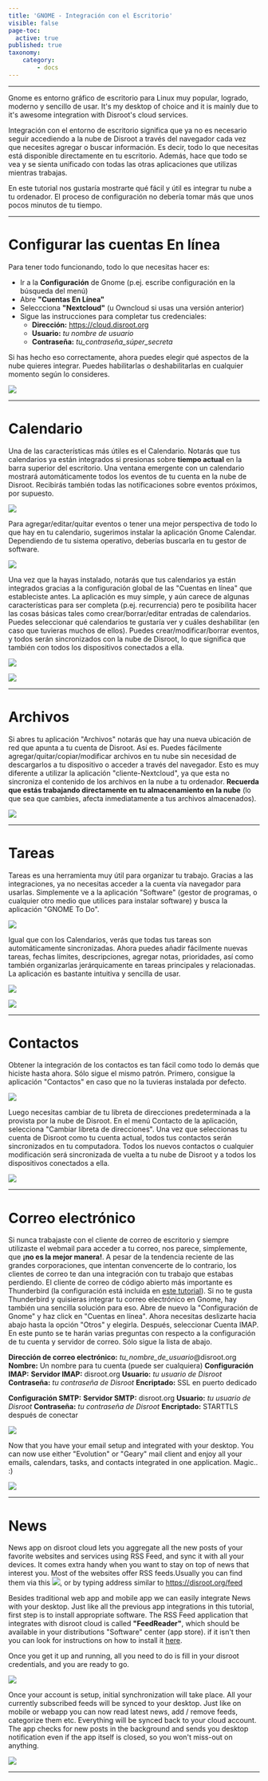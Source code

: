 ```yaml
---
title: 'GNOME - Integración con el Escritorio'
visible: false
page-toc:
  active: true
published: true
taxonomy:
    category:
        - docs
---
```


----------

Gnome es entorno gráfico de escritorio para Linux muy popular, logrado, moderno y sencillo de usar. It's my desktop of choice and it is mainly due to it's awesome integration with Disroot's cloud services.

Integración con el entorno de escritorio significa que ya no es necesario seguir accediendo a la nube de Disroot a través del navegador cada vez que necesites agregar o buscar información. Es decir, todo lo que necesitas está disponible directamente en tu escritorio. Además, hace que todo se vea y se sienta unificado con todas las otras aplicaciones que utilizas mientras trabajas.

En este tutorial nos gustaría mostrarte qué fácil y útil es integrar tu nube a tu ordenador. El proceso de configuración no debería tomar más que unos pocos minutos de tu tiempo.



-------
# Configurar las cuentas En línea

Para tener todo funcionando, todo lo que necesitas hacer es:

 - Ir a la **Configuración** de Gnome (p.ej. escribe configuración en la búsqueda del menú)
 - Abre **"Cuentas En Línea"**
 - Seleccciona **"Nextcloud"** (u Owncloud si usas una versión anterior)
 - Sigue las instrucciones para completar tus credenciales:
    - **Dirección:** https://cloud.disroot.org
    - **Usuario:** *tu nombre de usuario*
    - **Contraseña:** *tu_contraseña_súper_secreta*

Si has hecho eso correctamente, ahora puedes elegir qué aspectos de la nube quieres integrar. Puedes habilitarlas o deshabilitarlas en cualquier momento según lo consideres.

![](en/gnome_online_accounts1.gif)

--------------
# Calendario

Una de las características más útiles es el Calendario. Notarás que tus calendarios ya están integrados si presionas sobre **tiempo actual** en la barra superior del escritorio. Una ventana emergente con un calendario mostrará automáticamente todos los eventos de tu cuenta en la nube de Disroot. Recibirás también todas las notificaciones sobre eventos próximos, por supuesto.

![](en/gnome_calendar1.gif)

Para agregar/editar/quitar eventos o tener una mejor perspectiva de todo lo que hay en tu calendario, sugerimos instalar la aplicación Gnome Calendar.
Dependiendo de tu sistema operativo, deberías buscarla en tu gestor de software.

![](en/gnome_install_calendar.png)

Una vez que la hayas instalado, notarás que tus calendarios ya están integrados gracias a la configuración global de las "Cuentas en línea" que estableciste antes. La aplicación es muy simple, y aún carece de algunas características para ser completa (p.ej. recurrencia) pero te posibilita hacer las cosas básicas tales como crear/borrar/editar entradas de calendarios. Puedes seleccionar qué calendarios te gustaría ver y cuáles deshabilitar (en caso que tuvieras muchos de ellos). Puedes crear/modificar/borrar eventos, y todos serán sincronizados con la nube de Disroot, lo que significa que también con todos los dispositivos conectados a ella.

![](en/gnome_calendar2.gif)

![](en/gnome_calendar3.gif)

-----------
# Archivos

Si abres tu aplicación "Archivos" notarás que hay una nueva ubicación de red que apunta a tu cuenta de Disroot. Así es. Puedes fácilmente agregar/quitar/copiar/modificar archivos en tu nube sin necesidad de descargarlos a tu dispositivo o acceder a través del navegador. Esto es muy diferente a utilizar la aplicación "cliente-Nextcloud", ya que esta no sincroniza el contenido de los archivos en la nube a tu ordenador. **Recuerda que estás trabajando directamente en tu almacenamiento en la nube** (lo que sea que cambies, afecta inmediatamente a tus archivos almacenados).

![](en/gnome_files1.png)


----------

# Tareas

Tareas es una herramienta muy útil para organizar tu trabajo. Gracias a las integraciones, ya no necesitas acceder a la cuenta vía navegador para usarlas. Simplemente ve a la aplicación "Software" (gestor de programas, o cualquier otro medio que utilices para instalar software) y busca la aplicación "GNOME To Do".

![](en/gnome_tasks1.png)

Igual que con los Calendarios, verás que todas tus tareas son automáticamente sincronizadas. Ahora puedes añadir fácilmente nuevas tareas, fechas límites, descripciones, agregar notas, prioridades, así como también organizarlas jerárquicamente en tareas principales y relacionadas. La aplicación es bastante intuitiva y sencilla de usar.

![](en/gnome_tasks2.gif)

![](en/gnome_tasks3.gif)


----------

# Contactos

Obtener la integración de los contactos es tan fácil como todo lo demás que hiciste hasta ahora. Sólo sigue el mismo patrón. Primero, consigue la aplicación "Contactos" en caso que no la tuvieras instalada por defecto.

![](en/gnome_contacts1.png)

Luego necesitas cambiar de tu libreta de direcciones predeterminada a la provista por la nube de Disroot.
En el menú Contacto de la aplicación, selecciona "Cambiar libreta de direcciones". Una vez que seleccionas tu cuenta de Disroot como tu cuenta actual, todos tus contactos serán sincronizados en tu computadora. Todos los nuevos contactos o cualquier modificación será sincronizada de vuelta a tu nube de Disroot y a todos los dispositivos conectados a ella.

![](en/gnome_contacts2.gif)

----------

# Correo electrónico

Si nunca trabajaste con el cliente de correo de escritorio y siempre utilizaste el webmail para acceder a tu correo, nos parece, simplemente, que **¡no es la mejor manera!**. A pesar de la tendencia reciente de las grandes corporaciones, que intentan convencerte de lo contrario, los clientes de correo te dan una integración con tu trabajo que estabas perdiendo. El cliente de correo de código abierto más importante es Thunderbird (la configuración está incluida en [este tutorial](https://howto.disroot.org/en/email/email-clients/desktop/thunderbird)). Si no te gusta Thunderbird y quisieras integrar tu correo electrónico en Gnome, hay también una sencilla solución para eso. Abre de nuevo la "Configuración de Gnome" y haz click en "Cuentas en línea". Ahora necesitas deslizarte hacia abajo hasta la opción "Otros" y elegirla. Después, seleccionar Cuenta IMAP. En este punto se te harán varias preguntas con respecto a la configuración de tu cuenta y servidor de correo. Sólo sigue la lista de abajo.

**Dirección de correo electrónico:** *tu_nombre_de_usuario*@disroot.org
**Nombre:** Un nombre para tu cuenta (puede ser cualquiera)
**Configuración IMAP:**
**Servidor IMAP:** disroot.org
**Usuario:** *tu usuario de Disroot*
**Contraseña:** *tu contraseña de Disroot*
**Encriptado:** SSL en puerto dedicado

**Configuración SMTP:**
**Servidor SMTP:** disroot.org
**Usuario:** *tu usuario de Disroot*
**Contraseña:** *tu contraseña de Disroot*
**Encriptado:** STARTTLS después de conectar

![](en/gnome_mail.gif)

Now that you have your email setup and integrated with your desktop. You can now use either "Evolution" or "Geary" mail client and enjoy all your emails, calendars, tasks, and contacts integrated in one application. Magic.. :)

![](en/gnome_mail2.png)


----------


# News
News app on disroot cloud lets you aggregate all the new posts of your favorite websites and services using RSS Feed, and sync it with all your devices. It comes extra handy when you want to stay on top of news that interest you. Most of the websites offer RSS feeds.Usually you can find them via this ![](en/gnome_news1.png?resize=20,20), or by typing address similar to https://disroot.org/feed

Besides traditional web app and mobile app we can easily integrate News with your desktop. Just like all the previous app integrations in this tutorial, first step is to install appropriate software. The RSS Feed application that integrates with disroot cloud is called **"FeedReader"**, which should be available in your distributions "Software" center (app store). if it isn't then you can look for instructions on how to install it [here](https://github.com/jangernert/feedreader).

Once you get it up and running, all you need to do is fill in your disroot credentials, and you are ready to go.

![](en/gnome_news2.gif)

Once your account is setup, initial synchronization will take place. All your currently subscribed feeds will be synced to your desktop. Just like on mobile or webapp you can now read latest news, add / remove feeds, categorize them etc. Everything will be synced back to your cloud account. The app checks for new posts in the background and sends you desktop notification even if the app itself is closed, so you won't miss-out on anything.

![](en/gnome_news3.gif)

----------
